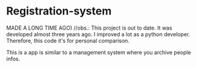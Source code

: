 # Registration-system
MADE A LONG TIME AGO) //obs.: This project is out to date. It was developed almost three years ago. I improved a lot as a python developer. Therefore, this code it's for personal comparison.

This is a app is similar to a management system where you archive people infos.


